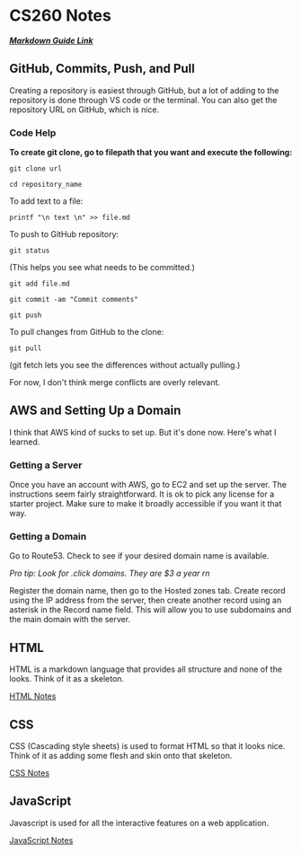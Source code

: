 # CS260 Notes

[**_Markdown Guide Link_**](https://docs.github.com/en/get-started/writing-on-github/getting-started-with-writing-and-formatting-on-github/basic-writing-and-formatting-syntax)


## GitHub, Commits, Push, and Pull
Creating a repository is easiest through GitHub, but a lot of adding to the repository is done through VS code or the terminal.
You can also get the repository URL on GitHub, which is nice.

### Code Help

**To create git clone, go to filepath that you want and execute the following:**
``` 
git clone url

cd repository_name
```


To add text to a file:

```
printf "\n text \n" >> file.md
```


To push to GitHub repository:

```
git status
```
(This helps you see what needs to be committed.)

```
git add file.md

git commit -am "Commit comments"

git push
```

To pull changes from GitHub to the clone:

```
git pull
```
(git fetch lets you see the differences without actually pulling.)


For now, I don't think merge conflicts are overly relevant.


## AWS and Setting Up a Domain
I think that AWS kind of sucks to set up. But it's done now. Here's what I learned.

### Getting a Server
Once you have an account with AWS, go to EC2 and set up the server. The instructions seem fairly straightforward. It is ok to pick any license for a starter project. Make sure to make it broadly accessible if you want it that way.

### Getting a Domain
Go to Route53. Check to see if your desired domain name is available.

*Pro tip: Look for .click domains. They are $3 a year rn*

Register the domain name, then go to the Hosted zones tab. Create record using the IP address from the server, then create another record using an asterisk in the Record name field. This will allow you to use subdomains and the main domain with the server.


## HTML
HTML is a markdown language that provides all structure and none of the looks. Think of it as a skeleton.

[HTML Notes](./HTML_notes.md)


## CSS
CSS (Cascading style sheets) is used to format HTML so that it looks nice. Think of it as adding some flesh and skin onto that skeleton.

[CSS Notes](./CSS_notes.md)


## JavaScript
Javascript is used for all the interactive features on a web application.

[JavaScript Notes](./javascript_notes.txt)


